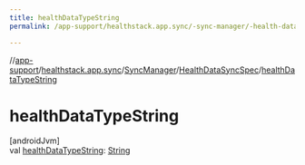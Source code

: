 ```yaml
---
title: healthDataTypeString
permalink: /app-support/healthstack.app.sync/-sync-manager/-health-data-sync-spec/health-data-type-string.html

---
```

//[app-support](../../../../index.html)/[healthstack.app.sync](../../index.html)/[SyncManager](../index.html)/[HealthDataSyncSpec](index.html)/[healthDataTypeString](health-data-type-string.html)



# healthDataTypeString



[androidJvm]\
val [healthDataTypeString](health-data-type-string.html): [String](https://kotlinlang.org/api/latest/jvm/stdlib/kotlin/-string/index.html)




